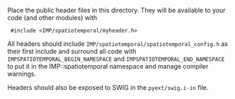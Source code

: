Place the public header files in this directory. They will be
available to your code (and other modules) with

     #include <IMP/spatiotemporal/myheader.h>

All headers should include `IMP/spatiotemporal/spatiotemporal_config.h` as their
first include and surround all code with `IMPSPATIOTEMPORAL_BEGIN_NAMESPACE`
and `IMPSPATIOTEMPORAL_END_NAMESPACE` to put it in the IMP::spatiotemporal namespace
and manage compiler warnings.

Headers should also be exposed to SWIG in the `pyext/swig.i-in` file.
